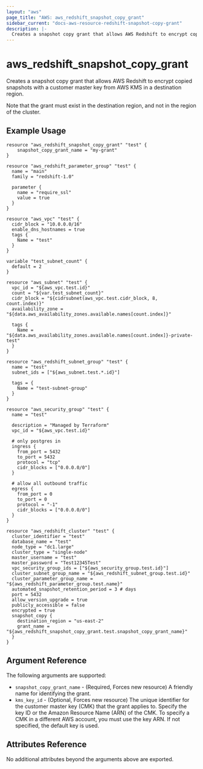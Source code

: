 ```yaml
---
layout: "aws"
page_title: "AWS: aws_redshift_snapshot_copy_grant"
sidebar_current: "docs-aws-resource-redshift-snapshot-copy-grant"
description: |-
  Creates a snapshot copy grant that allows AWS Redshift to encrypt copied snapshots with a customer master key from AWS KMS in a destination region.
---
```


# aws_redshift_snapshot_copy_grant

Creates a snapshot copy grant that allows AWS Redshift to encrypt copied snapshots with a customer master key from AWS KMS in a destination region.

Note that the grant must exist in the destination region, and not in the region of the cluster.

## Example Usage

```hcl
resource "aws_redshift_snapshot_copy_grant" "test" {
    snapshot_copy_grant_name = "my-grant"
}

resource "aws_redshift_parameter_group" "test" {
  name = "main"
  family = "redshift-1.0"

  parameter {
    name = "require_ssl"
    value = true
  }
}

resource "aws_vpc" "test" {
  cidr_block = "10.0.0.0/16"
  enable_dns_hostnames = true
  tags {
    Name = "test"
  }
}

variable "test_subnet_count" {
  default = 2
}

resource "aws_subnet" "test" {
  vpc_id = "${aws_vpc.test.id}"
  count = "${var.test_subnet_count}"
  cidr_block = "${cidrsubnet(aws_vpc.test.cidr_block, 8, count.index)}"
  availability_zone = "${data.aws_availability_zones.available.names[count.index]}"

  tags {
    Name = "${data.aws_availability_zones.available.names[count.index]}-private-test"
  }
}

resource "aws_redshift_subnet_group" "test" {
  name = "test"
  subnet_ids = ["${aws_subnet.test.*.id}"]

  tags = {
    Name = "test-subnet-group"
  }
}

resource "aws_security_group" "test" {
  name = "test"

  description = "Managed by Terraform"
  vpc_id = "${aws_vpc.test.id}"

  # only postgres in
  ingress {
    from_port = 5432
    to_port = 5432
    protocol = "tcp"
    cidr_blocks = ["0.0.0.0/0"]
  }

  # allow all outbound traffic
  egress {
    from_port = 0
    to_port = 0
    protocol = "-1"
    cidr_blocks = ["0.0.0.0/0"]
  }
}

resource "aws_redshift_cluster" "test" {
  cluster_identifier = "test"
  database_name = "test"
  node_type = "dc1.large"
  cluster_type = "single-node"
  master_username = "test"
  master_password = "Test12345Test"
  vpc_security_group_ids = ["${aws_security_group.test.id}"]
  cluster_subnet_group_name = "${aws_redshift_subnet_group.test.id}"
  cluster_parameter_group_name = "${aws_redshift_parameter_group.test.name}"
  automated_snapshot_retention_period = 3 # days
  port = 5432
  allow_version_upgrade = true
  publicly_accessible = false
  encrypted = true
  snapshot_copy {
    destination_region = "us-east-2"
	grant_name = "${aws_redshift_snapshot_copy_grant.test.snapshot_copy_grant_name}"
  }
}
```

## Argument Reference

The following arguments are supported:

* `snapshot_copy_grant_name` - (Required, Forces new resource) A friendly name for identifying the grant.
* `kms_key_id` - (Optional, Forces new resource) The unique identifier for the customer master key (CMK) that the grant applies to. Specify the key ID or the Amazon Resource Name (ARN) of the CMK. To specify a CMK in a different AWS account, you must use the key ARN. If not specified, the default key is used.

## Attributes Reference

No additional attributes beyond the arguments above are exported.
